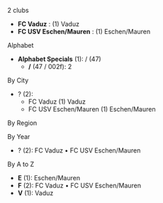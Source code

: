 2 clubs

- **FC Vaduz** : (1) Vaduz
- **FC USV Eschen/Mauren** : (1) Eschen/Mauren




Alphabet

- **Alphabet Specials** (1):  / (47)
  - **/** (47 / 002f): 2




By City

- ? (2): 
  - FC Vaduz  (1) Vaduz
  - FC USV Eschen/Mauren  (1) Eschen/Mauren




By Region





By Year

- ? (2):   FC Vaduz • FC USV Eschen/Mauren






By A to Z

- **E** (1): Eschen/Mauren
- **F** (2): FC Vaduz • FC USV Eschen/Mauren
- **V** (1): Vaduz




